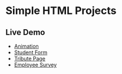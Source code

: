 
# Simple HTML Projects 

## Live Demo

 - [Animation](https://cherigithub.github.io/HTMLProjects/Animation/)
 - [Student Form](https://cherigithub.github.io/HTMLProjects/Student)
 - [Tribute Page](https://cherigithub.github.io/HTMLProjects/Tribute)
 - [Employee Survey](https://cherigithub.github.io/HTMLProjects/employee)

